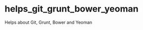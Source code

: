 helps_git_grunt_bower_yeoman
============================

Helps about Git, Grunt, Bower and Yeoman
